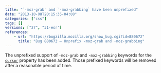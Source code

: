 ```yaml
---
title: "`-moz-grab` and `-moz-grabbing` have been unprefixed"
date: "2013-10-08T20:15:35-04:00"
categories: ["css"]
tags: []
versions: ["27", "31-esr"]
references:
    - url: "https://bugzilla.mozilla.org/show_bug.cgi?id=880672"
      title: "Bug 880672 – Unprefix -moz-grab and -moz-grabbing"
---
```

The unprefixed support of `-moz-grab` and `-moz-grabbing` keywords for the [`cursor`](https://developer.mozilla.org/docs/Web/CSS/cursor) property has been added. Those prefixed keywords will be removed after a reasonable period of time.
